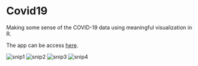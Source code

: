 # Covid19
Making some sense of the COVID-19 data using meaningful visualization in R.

The app can be access [here](https://hesus.shinyapps.io/Covid-19/).

![snip1](https://user-images.githubusercontent.com/10166741/80078659-e5aa1780-8557-11ea-8490-41b5a72b3b7a.PNG)
![snip2](https://user-images.githubusercontent.com/10166741/80078762-04a8a980-8558-11ea-9a23-e5749c9474bf.PNG)
![snip3](https://user-images.githubusercontent.com/10166741/80078747-ffe3f580-8557-11ea-8e33-6a267db442a1.PNG)
![snip4](https://user-images.githubusercontent.com/10166741/80078757-02dee600-8558-11ea-9313-e293ba8df2e9.PNG)
